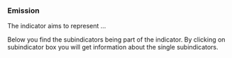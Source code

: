 ### Emission
The indicator aims to represent ...

Below you find the subindicators being part of the indicator. By clicking on subindicator box you will get information about the single subindicators.